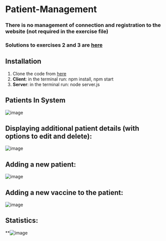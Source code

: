 # Patient-Management

### There is no management of connection and registration to the website (not required in the exercise file)
### Solutions to exercises 2 and 3 are [here](https://github.com/MichalAbargel/Patient-Management/tree/main/Exercises%20(2%2C%203))

## Installation
1. Clone the code from [here](https://github.com/MichalAbargel/Patient-Management.git)
2. **Client**: in the terminal run: npm install, npm start
4. **Server**: in the terminal run: node server.js

## Patients In System
![image](https://github.com/MichalAbargel/Patient-Management/assets/73194579/98e5f930-9586-463a-beb3-a4735fa5a51a)

## Displaying additional patient details (with options to edit and delete):
![image](https://github.com/MichalAbargel/Patient-Management/assets/73194579/13c9c698-6705-4af2-9ef7-3407f474261a)

## Adding a new patient:
![image](https://github.com/MichalAbargel/Patient-Management/assets/73194579/48bcdbb4-9980-4049-9211-8a907811330a)

## Adding a new vaccine to the patient:
![image](https://github.com/MichalAbargel/Patient-Management/assets/73194579/67a71a08-516c-472c-bced-643663cc146b)

## Statistics:
**![image](https://github.com/MichalAbargel/Patient-Management/assets/73194579/1f1b3b78-af77-444c-968e-f1596cae5750)
